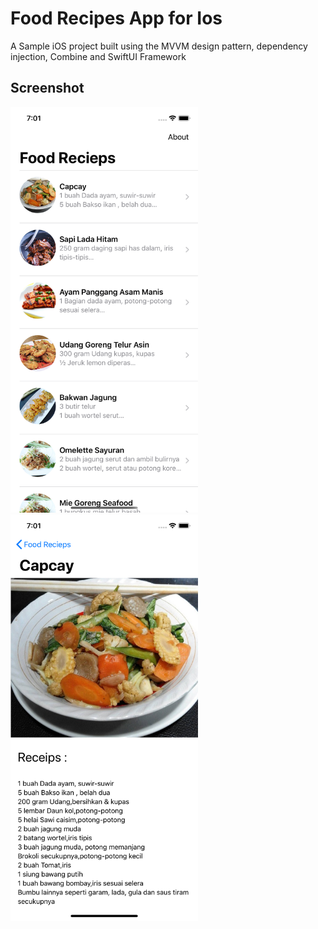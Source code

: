 # Food Recipes App for Ios
A Sample iOS project built using the MVVM design pattern, dependency injection, Combine and SwiftUI Framework

## Screenshot
<img width="300" src="https://github.com/kiratheone/FoodRecipesIos/blob/master/Screenshot/list.png" alt="MVVM SWiftUI list"/>&nbsp;<img width="300" src="https://github.com/kiratheone/FoodRecipesIos/blob/master/Screenshot/detail.png" alt="MVVM SWiftUI detail"/> 
